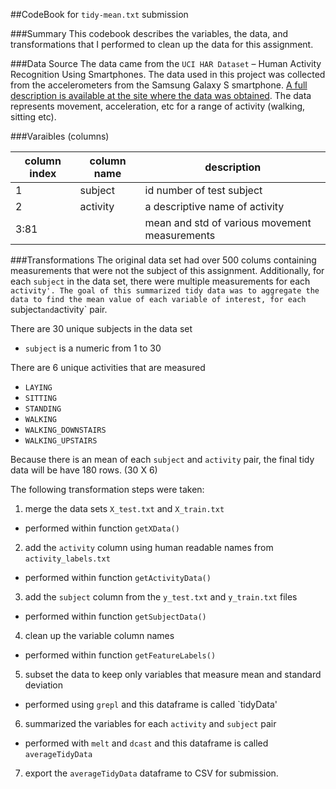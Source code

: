 ##CodeBook for `tidy-mean.txt` submission

###Summary
This codebook describes the variables, the data, and transformations that I performed to clean up the data for this assignment.

###Data Source
The data came from the `UCI HAR Dataset` – Human Activity Recognition Using Smartphones. The data used in this project was collected from the accelerometers from the Samsung Galaxy S smartphone. [A full description is available at the site where the data was obtained](http://archive.ics.uci.edu/ml/datasets/Human+Activity+Recognition+Using+Smartphones). The data represents movement, acceleration, etc for a range of activity (walking, sitting etc). 

###Varaibles (columns)

| column index | column name | description |
|----|---|---|
|1 | subject | id number of test subject|
|2  | activity  | a descriptive name of activity |
|3:81  | | mean and std of various movement measurements  |

###Transformations
The original data set had over 500 colums containing measurements that were not the subject of this assignment. Additionally, for each `subject` in the data set, there were multiple measurements for each `activity'. The goal of this summarized tidy data was to aggregate the data to find the mean value of each variable of interest, for each `subject` and `activity` pair.

There are 30 unique subjects in the data set
- `subject` is a numeric from 1 to 30

There are 6 unique activities that are measured
- `LAYING`
- `SITTING`
- `STANDING`
- `WALKING`
- `WALKING_DOWNSTAIRS`
- `WALKING_UPSTAIRS`

Because there is an mean of each `subject` and `activity` pair, the final tidy data will be have 180 rows. (30 X 6)

The following transformation steps were taken:

1. merge the data sets `X_test.txt` and `X_train.txt`
  * performed within function `getXData()`

2. add the `activity` column using human readable names from `activity_labels.txt`
  * performed within function `getActivityData()`

3. add the `subject` column from the `y_test.txt` and `y_train.txt` files
  * performed within function `getSubjectData()`
 
4. clean up the variable column names
  * performed within function `getFeatureLabels()`

5. subset the data to keep only variables that measure mean and standard deviation
  * performed using `grepl` and this dataframe is called `tidyData'

6. summarized the variables for each `activity` and `subject` pair
  * performed with `melt` and `dcast` and this dataframe is called `averageTidyData`

7. export the `averageTidyData` dataframe to CSV for submission.


